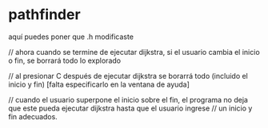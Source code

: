 # pathfinder

aquí puedes poner que .h modificaste


// ahora cuando se termine de ejecutar dijkstra, si el usuario cambia el inicio o fin, se borrará todo lo explorado

// al presionar C después de ejecutar dijkstra se borarrá todo (incluido el inicio y fin) [falta especificarlo en la ventana de ayuda]

// cuando el usuario superpone el inicio sobre el fin, el programa no deja que este pueda ejecutar dijkstra hasta que el usuario ingrese 
// un inicio y fin adecuados.
